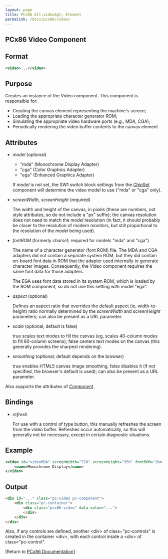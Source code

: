 ```yaml
---
layout: page
title: PCx86 &lt;video&gt; Element
permalink: /docs/pcx86/video/
---
```


PCx86 Video Component
---

Format
---
```xml
<video>...</video>
```

Purpose
---
Creates an instance of the Video component. This component is responsible for:

- Creating the canvas element representing the machine's screen;
- Loading the appropriate character generator ROM;
- Simulating the appropriate video hardware ports (e.g., MDA, CGA);
- Periodically rendering the video buffer contents to the canvas element

Attributes
---
 * *model* (optional)

	* "mda" (Monochrome Display Adapter)
	* "cga" (Color Graphics Adapter)
	* "ega" (Enhanced Graphics Adapter)

	If *model* is not set, the SW1 switch block settings from the [ChipSet](/docs/pcx86/chipset/) component will
	determine the video model to use ("mda" or "cga" only).
	
 *  *screenWidth*, *screenHeight* (required)
 
	The width and height of the canvas, in pixels (these are numbers, not style attributes, so do not include
	a "px" suffix); the canvas resolution does not need to match the *model* resolution (in fact, it should probably
	be closer to the resolution of modern monitors, but still proportional to the resolution of the *model* being used).
	
 * *fontROM* (formerly *charset*; required for models "mda" and "cga")
 
	The name of a character generator (font ROM) file. The MDA and CGA adapters did not contain a separate
	system ROM, but they did contain on-board font data in ROM that the adapter used internally to generate character
	images. Consequently, the Video component requires the same font data for those adapters.
	
	The EGA uses font data stored in its system ROM, which is loaded by the ROM component, so do not use this
	setting with model "ega".

 * *aspect* (optional)
 
	Defines an aspect ratio that overrides the default aspect (ie, width-to-height) ratio normally determined
	by the *screenWidth* and *screenHeight* parameters; can also be present as a URL parameter.
	
 * *scale* (optional; default is false)
 
	true scales text modes to fill the canvas (eg, scales 40-column modes to fill 80-column screens);
	false centers text modes on the canvas (this generally provides the sharpest rendering).
	
 * *smoothing* (optional; default depends on the browser)
 
	true enables HTML5 canvas image smoothing, false disables it (if not specified, the browser's default is used);
	can also be present as a URL parameter.
	
Also supports the attributes of *[Component](/docs/pcx86/component/)*.

Bindings
---
 * *refresh*
 
	For use with a control of type button, this manually refreshes the screen from the video buffer.
	Refreshes occur automatically, so this will generally not be necessary, except in certain diagnostic situations.

Example
---
```xml
<video id="videoMDA" screenWidth="720" screenHeight="350" fontROM="ibm-mda-cga.json" scale="true">
    <name>Monochrome Display</name>
</video>
```

Output
---
```html
<div id="..." class="pc-video pc-component">
    <div class="pc-container">
        <div class="pcx86-video" data-value="...">
        </div>
    </div>
</div>
```

Also, if any controls are defined, another &lt;div&gt; of class="pc-controls" is created in the container &lt;div&gt;,
with each control inside a &lt;div&gt; of class="pc-control".

[Return to [PCx86 Documentation](..)]
